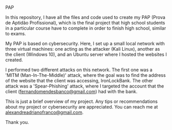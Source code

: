 PAP

In this repository, I have all the files and code used to create my PAP (Prova de Aptidão Profissional), which is the final project that high school students in a particular course have to complete in order to finish high school, similar to exams.

My PAP is based on cybersecurity. Here, I set up a small local network with three virtual machines: one acting as the attacker (Kali Linux), another as the client (Windows 10), and an Ubuntu server where I hosted the websites I created.

I performed two different attacks on this network. The first one was a 'MITM (Man-In-The-Middle)' attack, where the goal was to find the address of the website that the client was accessing, IronLockBank. The other attack was a 'Spear-Phishing' attack, where I targeted the account that the client (fernandomendesbanco@gmail.com) had with the bank.

This is just a brief overview of my project. Any tips or recommendations about my project or cybersecurity are appreciated. You can reach me at alexandreadrianofranco@gmail.com.

Thank you.

